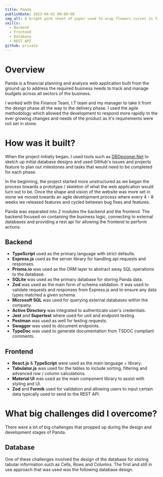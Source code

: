 ```yaml
---
title: Panda
publishDate: 2023-04-01 00:00:00
img_alt: A bright pink sheet of paper used to wrap flowers curves in front of rich blue background
skills:
  - Backend
  - Frontend
  - Database
  - REST API
github: private
---
```


# Overview

Panda is a financial planning and analysis web application built from the ground up to address the required business needs to track and manage budgets across all sectors of the business.

I worked with the Finance Team, I.T team and my manager to take it from the design phase all the way to the delivery phase. I used the agile methodology which allowed the development to respond more rapidly to the ever growing changes and needs of the product as it's requirements were not set in stone.

# How was it built?

When the project initially began, I used tools such as [DBDesigner.Net](https://www.dbdesigner.net/) to sketch up initial database designs and used GitHub's issues and projects feature to plan out milestones and tasks that would need to be completed for each phase.

In the beginning, the project started more unstructured as we began the process towards a prototype / skeleton of what the web application would turn out to be. Once the shape and vision of the website was more set in stone we moved towards an agile development process where every 4 - 8 weeks we released features and cycled between bug fixes and features.

Panda was separated into 2 modules the backend and the frontend. The backend focused on containing the business logic, connecting to external databases and providing a rest api for allowing the frontend to perform actions.

## Backend

- **TypeScript** used as the primary language with strict defaults.
- **Express.js** used as the server library for handling api requests and responses.
- **Prisma.io** was used as the ORM layer to abstract away SQL operations to the database.
- **SQLite** was used as the primary database for storing Panda data.
- **Zod** was used as the main form of schema validation. It was used to validate requests and responses from Express.js and to ensure any data types matched a given schema.
- **Microsoft SQL** was used for querying external databases within the company.
- **Active Directory** was integrated to authenticate user's credentials.
- **Jest** and **Supertest** where used for unit and endpoint testing.
- **Postman** was used as well for testing requests.
- **Swagger** was used to document endpoints.
- **TypeDoc** was used to generate documentation from TSDOC compliant comments.

## Frontend

- **React.js** & **TypeScript** were used as the main language + library.
- **Tabulator.js** was used for the tables to include sorting, filtering and advanced row / column calculations.
- **Material UI** was used as the main component library to assist with styling and UI.
- **Zod** and **Formik** used for validation and allowing users to input certain data typically used to send to the REST API.

# What big challenges did I overcome?

There were a lot of big challenges that propped up during the design and development stages of Panda.

## Database

One of these challenges involved the design of the database for storing tabular information such as Cells, Rows and Columns. The first and still in use approach that was used was the following database design.
